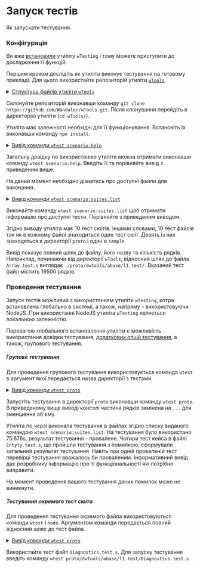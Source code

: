 # Запуск тестів

Як запускати тестування.

### Конфігурація

Ви вже [встановили](Installing.md) утиліту `wTesting` і тому можете приступити до дослідження її функцій. 

Першим кроком дослідіть як утиліта виконує тестування на готовому прикладі. Для цього використайте репозиторій утиліти [`wTools`](<https://github.com/Wandalen/wTools>).

<details>
  <summary><u>Структура файлів утиліти <code>wTools</code></u></summary>

```
wTools
   ├── .git
   ├── doc
   ├── out
   ├── proto
   ├── sample
   ├── ...
   └── package.json

```

</details>

Склонуйте репозиторій виконавши команду `git clone https://github.com/Wandalen/wTools.git`. Після клонування перейдіть в директорію утиліти (`cd wTools/`). 

Утиліта має залежності необхідні для її функціонування. Встановіть їх виконавши команду `npm install`.


<details>
  <summary><u>Вивід команди <code>wtest scenario:help</code></u></summary>

```
[user@user ~]$ wtest scenario:help
Scenarios :
  test : run tests, default scenario 
  help : get help 
  options.list : list available options 
  scenarios.list : list available scenarios 
  suites.list : list available suites 

Tester options
  scenario : Name of scenario to launch. To get scenarios list use scenario : "scenarios.list". Try: "node Some.test.js scenario:scenarios.list" 
  sanitareTime : Delay between runs of test suites and after the last to get sure nothing throwen asynchronously later. 
  fails : Maximum number of fails allowed before shutting down testing. 
  beeping : Make diagnosticBeep sound after testing to let developer know it's done. 
  coloring : Switch on/off coloring. 
  timing : Switch on/off measuing of time. 
  rapidity : How rapid teststing should be done. Increasing of the option decrase number of test routine to be executed. For rigorous testing 0 or 1 should be used. 5 for the fastest. Default is 3. 
  routineTimeOut : Limits the time that each test routine can use. If execution of routine takes too long time then fail will be reaported and error throwen. Default is 5000 ms. 
  concurrent : Runs test suite in parallel with other test suites. 
  verbosity : Level of details of report. Zero for nothing, one for single line report, nine for maximum verbosity. Default is 5. Short-cut: "v". Try: "node Some.test.js v:2" 
  importanceOfNegative : Increase verbosity of test checks which fails. It helps to see only fails and hide passes. Default is 9. Short-cut: "n". 
  silencing : Hooking and silencing of object's of testing console output to make clean report of testing. 
  shoulding : Switch on/off all should* tests checks. 
  accuracy : Change default accuracy. Each test routine could have own accuracy, which cant be overwritten by this option.

```

</details>

Загальну довідку по використанню утиліти можна отримати виконавши команду `wtest scenario:help`. Введіть її та порівняйте вивід з приведеним вище.

На даний момент необхідно дізнатись про доступні файли для виконання. 

<details>
  <summary><u>Вивід команди <code>wtest scenario:suites.list</code></u></summary>

```
[user@user ~]$ wtest scenario:suites.list

/path_to_utility/wTools/proto/dwtools/abase/l1.test/Array.test.s:19500 - enabled
/path_to_utility/wTools/proto/dwtools/abase/l1.test/Diagnostics.test.s:309 - enabled
/path_to_utility/wTools/proto/dwtools/abase/l1.test/Entity.test.s:808 - enabled
/path_to_utility/wTools/proto/dwtools/abase/l1.test/Map.test.s:4034 - enabled
/path_to_utility/wTools/proto/dwtools/abase/l1.test/Regexp.test.s:1749 - enabled
/path_to_utility/wTools/proto/dwtools/abase/l1.test/Routine.test.s:1558 - enabled
/path_to_utility/wTools/proto/dwtools/abase/l1.test/String.test.s:3887 - enabled
/path_to_utility/wTools/proto/dwtools/abase/l1.test/Typing.test.s:97 - enabled
/path_to_utility/wTools/proto/dwtools/abase/l2.test/StringTools.test.s:10462 - enabled
/path_to_utility/wTools/sample/Sample.test.s:92 - enabled
10 test suites

```

</details>

Виконайте команду `wtest scenario:suites.list` щоб отримати інформацію про доступні тести. Порівняйте з приведеним виводом.

Згідно виводу утиліта має 10 тест сюітів. Іншими словами, 10 тест файлів так як в кожному файлі знаходиться один тест сюіт. Девять із них знаходяться в директорії `proto` i один в `sample`.

Вивід показує повний шлях до файлу, його назву та кількість рядків. Наприклад, починаючи від директорії `wTools`, відносний шлях до файла `Array.test.s` виглядає `./proto/dwtools/abase/l1.test/`. Вказаний тест файл містить 19500 рядків.

### Проведення тестування

Запуск тестів можливий з використанням утиліти `wTesting`, котра встановлена глобально в системі, а також, напряму - використовуючи NodeJS. При використанні NodeJS утиліта `wTesting` являється локальною залежністю.

Перевагою глобального встановлення утиліти є можливість використання довідки тестування, [додаткових опцій тестування](TestOptions.md), а також, групового тестування.

##### Групове тестування

Для проведення групового тестування використовується команда `wtest` в аргумент якої передається назва директорії з тестами.

<details>
  <summary><u>Вивід команди <code>wtest proto</code></u></summary>

```
[user@user ~]$ wtest proto

Running test suite ( Tools/base/l1/Array ) ..
    at  /path_to_utility/sources/wTools/proto/dwtools/abase/l1.test/Array.test.s:19500
      
      Passed test routine ( Tools/base/l1/Array / bufferFrom ) in 0.145s
      Passed test routine ( Tools/base/l1/Array / bufferRelen ) in 0.073s
      Passed test routine ( Tools/base/l1/Array / bufferRetype ) in 0.071s
      ...

    Passed test checks 4293 / 4293
    Passed test cases 1891 / 1891
    Passed test routines 173 / 173
    Test suite ( Tools/base/l1/Array ) ... in 44.598s ... ok

    Running test suite ( Tools/base/l1/Diagnostics ) ..
    at  /path_to_utility/sources/wTools/proto/dwtools/abase/l1.test/Diagnostics.test.s:309
      
      Passed test routine ( Tools/base/l1/Diagnostics / _err ) in 0.174s
      Passed test routine ( Tools/base/l1/Diagnostics / err ) in 0.061s
      Passed test routine ( Tools/base/l1/Diagnostics / errLog ) in 0.054s
      Passed test routine ( Tools/base/l1/Diagnostics / assert ) in 0.041s
      Passed test routine ( Tools/base/l1/Diagnostics / diagnosticStack ) in 0.048s

    Passed test checks 34 / 34
    Passed test cases 30 / 30
    Passed test routines 5 / 5
    Test suite ( Tools/base/l1/Diagnostics ) ... in 1.030s ... ok

    Running test suite ( Tools/base/l1/Entity ) ..
    at  /path_to_utility/sources/wTools/proto/dwtools/abase/l1.test/Entity.test.s:808
      
      Passed test routine ( Tools/base/l1/Entity / eachSample ) in 0.070s
      Passed test routine ( Tools/base/l1/Entity / entityMap ) in 0.094s
      Passed test routine ( Tools/base/l1/Entity / entityFilter ) in 0.073s
      ...
        Test check ( Tools/base/l1/Entity / entitySize / atomic type # 2 ) ... failed
        Test check ( Tools/base/l1/Entity / entitySize / arraylike # 4 ) ... failed
        Test check ( Tools/base/l1/Entity / entitySize / object # 5 ) ... failed
        Test check ( Tools/base/l1/Entity / entitySize / empty call # 6 ) ... failed
      Failed test routine ( Tools/base/l1/Entity / entitySize ) in 0.120s

    Passed test checks 80 / 84
    Passed test cases 76 / 80
    Passed test routines 9 / 10
    Test suite ( Tools/base/l1/Entity ) ... in 1.089s ... failed

    Running test suite ( Tools/base/l1/Map ) ..
    at  /path_to_utility/sources/wTools/proto/dwtools/abase/l1.test/Map.test.s:4034
      
      Passed test routine ( Tools/base/l1/Map / mapIs ) in 0.062s
      Passed test routine ( Tools/base/l1/Map / mapCloneAssigning ) in 0.081s
      Passed test routine ( Tools/base/l1/Map / mapExtendConditional ) in 0.072s
      ...
      
    Passed test checks 686 / 686
    Passed test cases 355 / 355
    Passed test routines 45 / 45
    Test suite ( Tools/base/l1/Map ) ... in 6.329s ... ok

    Running test suite ( Tools/base/l1/Regexp ) ..
    at  /path_to_utility/sources/wTools/proto/dwtools/abase/l1.test/Regexp.test.s:1749
      
      Passed test routine ( Tools/base/l1/Regexp / regexpIdentical ) in 0.069s
      Passed test routine ( Tools/base/l1/Regexp / regexpsSources ) in 0.143s
      Passed test routine ( Tools/base/l1/Regexp / regexpsJoin ) in 0.103s
      ...

    Passed test checks 237 / 237
    Passed test cases 211 / 211
    Passed test routines 15 / 15
    Test suite ( Tools/base/l1/Regexp ) ... in 2.755s ... ok

    Running test suite ( Tools/base/l1/Routine ) ..
    at  /path_to_utility/sources/wTools/proto/dwtools/abase/l1.test/Routine.test.s:1558
      
      Passed test routine ( Tools/base/l1/Routine / _routineJoin ) in 0.084s
      Passed test routine ( Tools/base/l1/Routine / constructorJoin ) in 0.165s
      Passed test routine ( Tools/base/l1/Routine / routineJoin ) in 0.075s
      ...

    Passed test checks 259 / 259
    Passed test cases 71 / 71
    Passed test routines 9 / 9
    Test suite ( Tools/base/l1/Routine ) ... in 2.290s ... ok

    Running test suite ( Tools/base/l1/String ) ..
    at  /path_to_utility/sources/wTools/proto/dwtools/abase/l1.test/String.test.s:3887
      
      Passed test routine ( Tools/base/l1/String / strLeft ) in 0.500s
      Passed test routine ( Tools/base/l1/String / strRight ) in 0.552s
      Passed test routine ( Tools/base/l1/String / strEquivalent ) in 0.075s
      ...

    Passed test checks 714 / 714
    Passed test cases 298 / 298
    Passed test routines 19 / 19
    Test suite ( Tools/base/l1/String ) ... in 4.814s ... ok

    Running test suite ( Tools/base/l1/Typing ) ..
    at  /path_to_utility/sources/wTools/proto/dwtools/abase/l1.test/Typing.test.s:97
      
      Passed test routine ( Tools/base/l1/Typing / objectLike ) in 0.074s
      Passed test routine ( Tools/base/l1/Typing / promiseIs ) in 0.042s
      Passed test routine ( Tools/base/l1/Typing / consequenceLike ) in 0.041s

    Passed test checks 20 / 20
    Passed test cases 2 / 2
    Passed test routines 3 / 3
    Test suite ( Tools/base/l1/Typing ) ... in 0.756s ... ok

    Running test suite ( Tools/base/l2/String ) ..
    at  /path_to_utility/sources/wTools/proto/dwtools/abase/l2.test/StringTools.test.s:10462
      
      Passed test routine ( Tools/base/l2/String / strRemoveBegin ) in 0.216s
      Passed test routine ( Tools/base/l2/String / strRemoveEnd ) in 0.226s
      Passed test routine ( Tools/base/l2/String / strRemove ) in 0.204s
      ...

    Passed test checks 1311 / 1311
    Passed test cases 930 / 930
    Passed test routines 40 / 40
    Test suite ( Tools/base/l2/String ) ... in 10.201s ... ok



  Testing ... in 75.676s ... failed

```

</details>

Запустіть тестування в директорії `proto` виконавши команду `wtest proto`. В приведеному вище виводі консолі частина рядків замінена на `...` для зменшення об'єму. 

Утиліта по черзі виконала тестування в файлах згідно списку виданого командою `wtest scenario:suites.list`. На тестування було використано 75.676s, результат тестування - провалене. Чотири тест кейса в файлі `Entyty.test.s`, що пройшли тестування з помилкою, сформували загальний результат тестування. Навіть при одній проваленій тест перевірці тестування вважалось би проваленим. Інформативний вивід дає розробнику інформацію про ті функціональності які потрібно виправити.

На момент проведення вашого тестування даних помилок може не виникнути.

##### Тестування окремого тест сюіта

Для проведення тестування окремого файла використовуються команди `wtest` i `node`. Аргументом команди передається повний відносний шлях до тест файла.

<details>
  <summary><u>Вивід команди <code>wtest proto</code></u></summary>

```
[user@user ~]$ wtest proto

Running test suite ( Tools/base/l1/Array ) ..
    at  /path_to_utility/sources/wTools/proto/dwtools/abase/l1.test/Diagnostics.test.s:309
      
      Passed test routine ( Tools/base/l1/Diagnostics / _err ) in 0.133s
      Passed test routine ( Tools/base/l1/Diagnostics / err ) in 0.075s
      Passed test routine ( Tools/base/l1/Diagnostics / errLog ) in 0.071s
      Passed test routine ( Tools/base/l1/Diagnostics / assert ) in 0.060s
      Passed test routine ( Tools/base/l1/Diagnostics / diagnosticStack ) in 0.053s

    Passed test checks 34 / 34
    Passed test cases 30 / 30
    Passed test routines 5 / 5
    Test suite ( Tools/base/l1/Diagnostics ) ... in 1.088s ... ok


  Testing ... in 1.679s ... ok

```

</details>

Використайте тест файл `Diagnostics.test.s`. Для запуску тестування введіть команду `wtest proto/dwtools/abase/l1.test/Diagnostics.test.s`